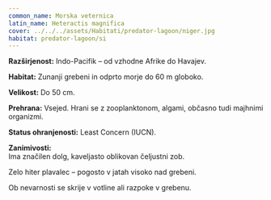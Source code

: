 ```yaml
---
common_name: Morska veternica
latin_name: Heteractis magnifica
cover: ../../../assets/Habitati/predator-lagoon/niger.jpg
habitat: predator-lagoon/si
---
```

**Razširjenost:** Indo-Pacifik – od vzhodne Afrike do Havajev.  

**Habitat:** Zunanji grebeni in odprto morje do 60 m globoko.  

**Velikost:** Do 50 cm.  

**Prehrana:** Vsejed. Hrani se z zooplanktonom, algami, občasno tudi majhnimi organizmi.  

**Status ohranjenosti:** Least Concern (IUCN).  

**Zanimivosti:**  
Ima značilen dolg, kaveljasto oblikovan čeljustni zob.  

Zelo hiter plavalec – pogosto v jatah visoko nad grebeni.  

Ob nevarnosti se skrije v votline ali razpoke v grebenu.
